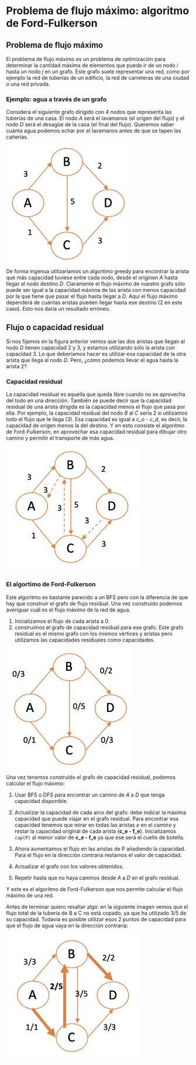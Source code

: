 # Problema de flujo máximo: algoritmo de Ford-Fulkerson

## Problema de flujo máximo

El problema de flujo máximo es un problema de optimización para determinar la cantidad máxima de elementos que puede ir de un nodo *i* hasta un nodo *j* en un grafo. Este grafo suele representar una red, como por ejemplo la red de tuberías de un edificio, la red de carreteras de una ciudad o una red privada.

### Ejemplo: agua a través de un grafo

Considera el siguiente grafo dirigido con 4 nodos que representa las tuberías de una casa. El nodo *A* será el lavamanos (el origen del flujo) y el nodo *D* será el desagüe de la casa (el final del flujo). Queremos saber cuánta agua podemos echar por el lavamanos antes de que se tapen las cañerías.

![MaxFlow1](imagenes/max_flow_1.png)

De forma ingenua utilizaríamos un algortimo greedy para encontrar la arista que más capacidad tuviese entre cada nodo, desde el originen *A* hasta llegar al nodo destino *D*. Claramente el flujo máximo de nuestro grafo sólo puede ser igual a la capacidad máxima de las arista con menos capacidad por la que tiene que pasar el flujo hasta llegar a *D*. Aquí el flujo máximo dependerá de cuántas aristas pueden llegar hasta ese destino (2 en este caso). Esto nos daría un resultado erróneo.


## Flujo o capacidad residual
<!-- Para entender lo que es la capacidad residual del grafo, primero inicializamos el flujo de cada arista a 0 (actualmente sale 0 agua desde nuestro lavamanos).  -->
Si nos fijamos en la figura anterior vemos que las dos aristas que llegan al nodo *D* tienen capacidad 2 y 3, y estamos utilizando sólo la arista con capacidad 3. Lo que deberíamos hacer es utilizar esa capacidad de la otra arista que llega al nodo *D*. Pero, ¿cómo podemos llevar el agua hasta la arista 2?

### Capacidad residual

La capacidad residual es aquella que queda libre cuando no se aprovecha del todo en una dirección. También se puede decir que la capacidad residual de una arista dirigida es la capacidad menos el flujo que pasa por ella. Por ejemplo, la capacidad residual del nodo *B* al *C* sería 2 si utilizamos todo el flujo que le llega (3). Esa capacidad es igual a *c_o - c_d*, es decir, la capacidad de origen menos la del destino. Y en esto consiste el algoritmo de Ford-Fulkerson, en aprovechar esa capacidad residual para dibujar otro camino y permitir el transporte de más agua.

![MaxFlow2](imagenes/max_flow_2.png)

### El algortimo de Ford-Fulkerson


Este algoritmo es bastante parecido a un BFS pero con la diferencia de que hay que construir el grafo de flujo residual. Una vez construido podemos averiguar cuál es el flujo máximo de la red de agua.

1. Inicializamos el flujo de cada arista a 0.
2. construimos el grafo de capacidad residual para ese grafo. Este grafo residual es el mismo grafo con los mismos vértices y aristas pero utilizamos las capacidades residuales como capacidades.

![MaxFlow3](imagenes/max_flow_3.png)

Una vez tenemos construido el grafo de capacidad residual, podemos calcular el flujo máximo:


1. Usar BFS o DFS para encontrar un camino de *A* a *D* que tenga capacidad disponible.

2. Actualizar la capacidad de cada arco del grafo: debe indicar la máxima capacidad que puede viajar en el grafo residual. Para encontrar esa capacidad tenemos que mirar en todas las aristas *e* en el camino y restar la capacidad original de cada arista (**c_e - f_e**). Inicializamos ```cap(P)``` al menor valor de **c_e - f_e** ya que ese será el cuello de botella.
3. Ahora aumentamos el flujo en las aristas de P añadiendo la capacidad. Para el flujo en la dirección contraria restamos el valor de capacidad.
4. Actualizar el grafo con los valores obtenidos.
5. Repetir hasta que no haya caminos desde *A* a *D* en el grafo residual.


Y este es el algoritmo de Ford-Fulkerson que nos permite calcular el flujo máximo de una red.

Antes de terminar quiero resaltar algo: en la siguiente imagen vemos que el flujo total de la tubería de B a C no está copado, ya que ha utilizado 3/5 de su capacidad. Todavía es posible utilizar esos 2 puntos de capacidad para que el flujo de agua vaya en la dirección contraria:

![MaxFlow4](imagenes/max_flow_4.png "Flujo máximo con 'reversa'")
